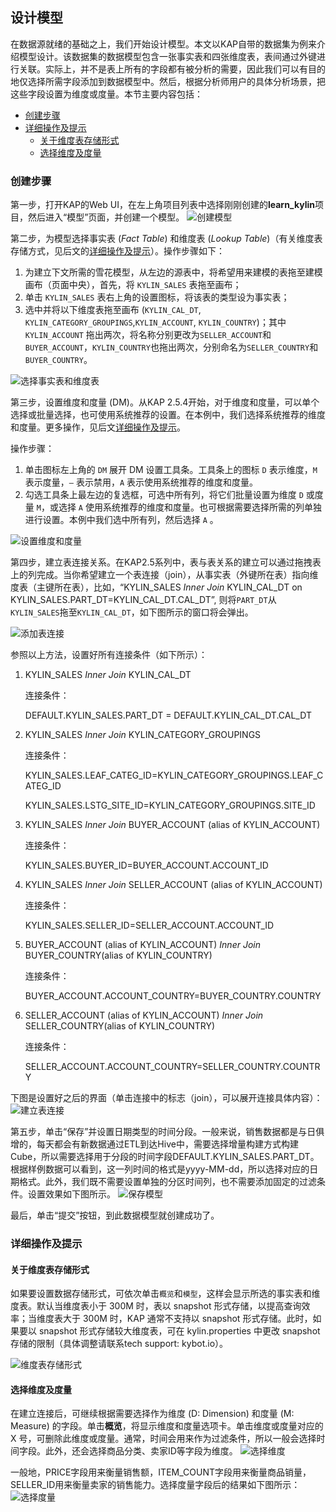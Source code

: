 ## 设计模型
在数据源就绪的基础之上，我们开始设计模型。本文以KAP自带的数据集为例来介绍模型设计。该数据集的数据模型包含一张事实表和四张维度表，表间通过外键进行关联。实际上，并不是表上所有的字段都有被分析的需要，因此我们可以有目的地仅选择所需字段添加到数据模型中。然后，根据分析师用户的具体分析场景，把这些字段设置为维度或度量。本节主要内容包括：

- [创建步骤](#创建步骤)
- [详细操作及提示](#详细操作及提示)
  - [关于维度表存储形式](#关于维度表存储形式)
  - [选择维度及度量](#选择维度及度量)

### 创建步骤
第一步，打开KAP的Web UI，在左上角项目列表中选择刚刚创建的**learn_kylin**项目，然后进入“模型”页面，并创建一个模型。
![创建模型](images/model_design_update_cn_1.png)



第二步，为模型选择事实表 (*Fact Table*) 和维度表 (*Lookup Table*)（有关维度表存储方式，见后文的[详细操作及提示](#详细操作及提示)）。操作步骤如下：

1. 为建立下文所需的雪花模型，从左边的源表中，将希望用来建模的表拖至建模画布（页面中央），首先，将 `KYLIN_SALES` 表拖至画布；
2. 单击 `KYLIN_SALES` 表右上角的设置图标，将该表的类型设为事实表；
3. 选中并将以下维度表拖至画布 (`KYLIN_CAL_DT`, `KYLIN_CATEGORY_GROUPINGS`,`KYLIN_ACCOUNT`, `KYLIN_COUNTRY`)；其中`KYLIN_ACCOUNT` 拖出两次，将名称分别更改为`SELLER_ACCOUNT`和`BUYER_ACCOUNT`，`KYLIN_COUNTRY`也拖出两次，分别命名为`SELLER_COUNTRY`和`BUYER_COUNTRY`。

![选择事实表和维度表](images/model_design_update_cn_2.png)



第三步，设置维度和度量 (DM)。从KAP 2.5.4开始，对于维度和度量，可以单个选择或批量选择，也可使用系统推荐的设置。在本例中，我们选择系统推荐的维度和度量。更多操作，见后文[详细操作及提示](#详细操作及提示)。

操作步骤：

1. 单击图标左上角的 `DM` 展开 DM 设置工具条。工具条上的图标 `D` 表示维度，`M` 表示度量，`—` 表示禁用，`A` 表示使用系统推荐的维度和度量。
2. 勾选工具条上最左边的复选框，可选中所有列，将它们批量设置为维度 `D` 或度量 `M`，或选择 `A` 使用系统推荐的维度和度量。也可根据需要选择所需的列单独进行设置。本例中我们选中所有列，然后选择 `A` 。

![设置维度和度量](images/model_design_update_cn_3.png)



第四步，建立表连接关系。在KAP2.5系列中，表与表关系的建立可以通过拖拽表上的列完成。当你希望建立一个表连接（join），从事实表（外键所在表）指向维度表（主键所在表），比如，“KYLIN_SALES *Inner Join* KYLIN\_CAL\_DT on KYLIN\_SALES.PART_DT=KYLIN\_CAL\_DT.CAL\_DT”, 则将`PART_DT`从`KYLIN_SALES`拖至`KYLIN_CAL_DT`，如下图所示的窗口将会弹出。

![添加表连接](images/model_design_update_cn_4.png)

参照以上方法，设置好所有连接条件（如下所示）：

1. KYLIN_SALES *Inner Join* KYLIN\_CAL\_DT 

   连接条件：

   DEFAULT.KYLIN\_SALES.PART_DT = DEFAULT.KYLIN\_CAL\_DT.CAL\_DT

2. KYLIN_SALES *Inner Join* KYLIN\_CATEGORY_GROUPINGS 

   连接条件：

   KYLIN_SALES.LEAF_CATEG_ID=KYLIN\_CATEGORY\_GROUPINGS.LEAF_CATEG_ID

   KYLIN_SALES.LSTG_SITE_ID=KYLIN\_CATEGORY\_GROUPINGS.SITE_ID 

3. KYLIN_SALES *Inner Join* BUYER_ACCOUNT (alias of KYLIN_ACCOUNT)

   连接条件：

   KYLIN_SALES.BUYER_ID=BUYER_ACCOUNT.ACCOUNT_ID 

4. KYLIN_SALES *Inner Join* SELLER_ACCOUNT (alias of KYLIN_ACCOUNT) 

   连接条件：

   KYLIN_SALES.SELLER_ID=SELLER_ACCOUNT.ACCOUNT_ID 

5. BUYER_ACCOUNT (alias of KYLIN_ACCOUNT) *Inner Join* BUYER_COUNTRY(alias of KYLIN\_COUNTRY) 

   连接条件：

   BUYER_ACCOUNT.ACCOUNT_COUNTRY=BUYER_COUNTRY.COUNTRY 

6. SELLER_ACCOUNT (alias of KYLIN_ACCOUNT) *Inner Join* SELLER_COUNTRY(alias of KYLIN\_COUNTRY)

   连接条件：

   SELLER_ACCOUNT.ACCOUNT_COUNTRY=SELLER_COUNTRY.COUNTRY

下图是设置好之后的界面（单击连接中的标志（join），可以展开连接具体内容）：
![建立表连接](images/model_design_update_cn_5.png)



第五步，单击“保存”并设置日期类型的时间分段。一般来说，销售数据都是与日俱增的，每天都会有新数据通过ETL到达Hive中，需要选择增量构建方式构建Cube，所以需要选择用于分段的时间字段DEFAULT.KYLIN_SALES.PART_DT。根据样例数据可以看到，这一列时间的格式是yyyy-MM-dd，所以选择对应的日期格式。此外，我们既不需要设置单独的分区时间列，也不需要添加固定的过滤条件。设置效果如下图所示。
![保存模型](images/model_design_update_cn_7.png)

最后，单击“提交”按钮，到此数据模型就创建成功了。



### 详细操作及提示

#### 关于维度表存储形式

如果要设置数据存储形式，可依次单击`概览`和`模型`，这样会显示所选的事实表和维度表。默认当维度表小于 300M 时，表以 snapshot 形式存储，以提高查询效率；当维度表大于 300M 时，KAP 通常不支持以 snapshot 形式存储。此时，如果要以 snapshot 形式存储较大维度表，可在 kylin.properties 中更改 snapshot存储的限制（具体调整请联系tech support: kybot.io）。

![维度表存储形式](images/model_design_update_cn_6.png)



#### 选择维度及度量

在建立连接后，可继续根据需要选择作为维度 (D: Dimension) 和度量 (M: Measure) 的字段。单击**概览**，将显示维度和度量选项卡。单击维度或度量对应的 X 号，可删除此维度或度量。通常，时间会用来作为过滤条件，所以一般会选择时间字段。此外，还会选择商品分类、卖家ID等字段为维度。
![选择维度](images/model_design_update_cn_8.png)



一般地，PRICE字段用来衡量销售额，ITEM_COUNT字段用来衡量商品销量，SELLER_ID用来衡量卖家的销售能力。选择度量字段后的结果如下图所示：
![选择度量](images/model_design_update_cn_9.png)